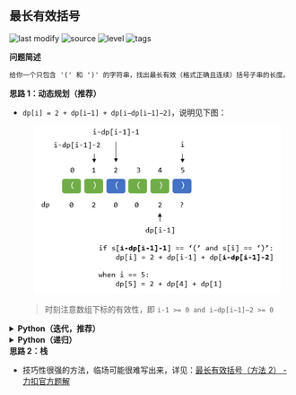 ## 最长有效括号
<!--START_SECTION:badge-->

![last modify](https://img.shields.io/static/v1?label=last%20modify&message=2022-10-14%2014%3A59%3A33&color=yellowgreen&style=flat-square)
![source](https://img.shields.io/static/v1?label=source&message=LeetCode&color=green&style=flat-square)
![level](https://img.shields.io/static/v1?label=level&message=%E5%9B%B0%E9%9A%BE&color=yellow&style=flat-square)
![tags](https://img.shields.io/static/v1?label=tags&message=%E5%8A%A8%E6%80%81%E8%A7%84%E5%88%92%2C%20%E6%A0%88/%E9%98%9F%E5%88%97%2C%20LeetCode%20Hot%20100&color=orange&style=flat-square)

<!--END_SECTION:badge-->
<!--info
tags: [动态规划, 栈, lc100]
source: LeetCode
level: 困难
number: '0032'
name: 最长有效括号
companies: []
-->

> 

<summary><b>问题简述</b></summary>

```txt
给你一个只包含 '(' 和 ')' 的字符串，找出最长有效（格式正确且连续）括号子串的长度。
```

<!-- 
<details><summary><b>详细描述</b></summary>

```txt
```

</details>
-->

<!-- <div align="center"><img src="../../../_assets/xxx.png" height="300" /></div> -->

<summary><b>思路 1：动态规划（推荐）</b></summary>

- `dp[i] = 2 + dp[i−1] + dp[i−dp[i−1]−2]`，说明见下图：
    
    <div align="center"><img src="../../../_assets/LeetCode_0032_最长有效括号.png" height="300" /></div>

    > 时刻注意数组下标的有效性，即 `i-1 >= 0 and i−dp[i−1]−2 >= 0`

<details><summary><b>Python（迭代，推荐）</b></summary>

```python
class Solution:
    def longestValidParentheses(self, s: str) -> int:
        if not s: return 0

        dp = [0] * len(s)
        for i in range(len(s)):
            if i >= 1 and i - dp[i-1] - 1 >= 0 and s[i - dp[i-1] - 1] == '(' and s[i] == ')':
                dp[i] = 2 + dp[i-1] + dp[i - dp[i-1] - 2]
        
        return max(dp)
```

</details>

<details><summary><b>Python（递归）</b></summary>

```python
class Solution:
    def longestValidParentheses(self, s: str) -> int:
        
        from functools import lru_cache

        ret = [0]

        @lru_cache(maxsize=None)
        def dfs(i):  # s[i] 结尾的最长有效括号
            if i <= 0: return 0

            if i - dfs(i - 1) - 1 >= 0 and s[i - dfs(i - 1) - 1] == '(' and s[i] == ')':
                r = 2 + dfs(i - 1) + dfs(i - dfs(i - 1) - 2)
                ret[0] = max(ret[0], r)
                return r
            else:
                return 0
        
        dfs(len(s) - 1)
        return ret[0]
```

</details>

<summary><b>思路 2：栈</b></summary>

- 技巧性很强的方法，临场可能很难写出来，详见：[最长有效括号（方法 2） - 力扣官方题解](https://leetcode.cn/problems/longest-valid-parentheses/solution/zui-chang-you-xiao-gua-hao-by-leetcode-solution/)
